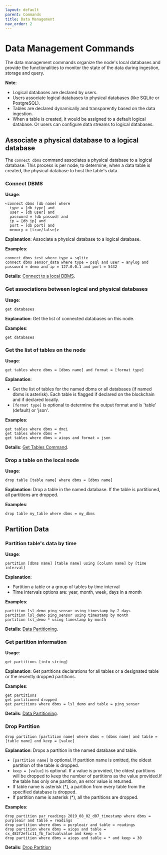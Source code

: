 ```yaml
---
layout: default
parent: Commands
title: Data Management
nav_order: 2
---
```

# Data Management Commands

The data management commands organize the node's local databases and provide the functionalities to monitor the state of the
data during ingestion, storage and query.

**Note**:
* Logical databases are declared by users.
* Users associate logical databases to physical databases (like SQLite or PostgreSQL).
* Tables are declared dynamically and transparently based on the data ingestion.
* When a table is created, it would be assigned to a default logical database. Or users can configure data streams to logical databases.

## Associate a physical database to a logical database
The <code class="language-anylog">connect dbms</code> command associates a physical database to a logical database. This 
process is per node, to determine, when a data table is created, the physical database to host the table's data.

### Connect DBMS
**Usage**:
<pre class="code-frame"><code class="language-anylog">&lt;connect dbms [db name] where 
  type = [db type] and 
  user = [db user] and 
  password = [db passwd] and 
  ip = [db ip] and 
  port = [db port] and 
  memory = [true/false]&gt;
</code></pre>

**Explanation**: Associate a physical database to a logical database.

**Examples**:
<pre class="code-frame"><code class="language-anylog">connect dbms test where type = sqlite
connect dbms sensor_data where type = psql and user = anylog and password = demo and ip = 127.0.0.1 and port = 5432
</code></pre>

**Details**: [Connect to a local DBMS](https://github.com/AnyLog-co/documentation/blob/master/sql%20setup.md#connecting-to-a-local-database).

### Get associations between logical and physical databases

**Usage**:
<pre class="code-frame"><code class="language-anylog">get databases</code></pre>

**Explanation**: Get the list of connected databases on this node.

**Examples**:
<pre class="code-frame"><code class="language-anylog">get databases</code></pre>

### Get the list of tables on the node
**Usage**:
<pre class="code-frame"><code class="language-anylog">get tables where dbms = [dbms name] and format = [format type]</code></pre>

**Explanation**:
* Get the list of tables for the named dbms or all databases (if named dbms is asterisk). Each table is flagged if declared on the blockchain and if declared locally.
* <code class="language-anylog">[format type]</code> is optional to determine the output format and is 'table' (default) or 'json'.

**Examples**:
<pre class="code-frame"><code class="language-anylog">get tables where dbms = dmci
get tables where dbms = *
get tables where dbms = aiops and format = json
</code></pre>

**Details**: [Get Tables Command](https://github.com/AnyLog-co/documentation/blob/master/sql%20setup.md#the-get-tables-command).

### Drop a table on the local node

**Usage**:
<pre class="code-frame"><code class="language-anylog">drop table [table name] where dbms = [dbms name]</code></pre>

**Explanation**: Drop a table in the named database. If the table is partitioned, all partitions are dropped.

**Examples**:
<pre class="code-frame"><code class="language-anylog">drop table my_table where dbms = my_dbms</code></pre>


## Partition Data

### Partition table's data by time
**Usage**:
<pre class="code-frame"><code class="language-anylog">partition [dbms name] [table name] using [column name] by [time interval]</code></pre>

**Explanation**: 
* Partition a table or a group of tables by time interval
* Time intervals options are: year, month, week, days in a month

**Examples**:
<pre class="code-frame"><code class="language-anylog">partition lsl_demo ping_sensor using timestamp by 2 days
partition lsl_demo ping_sensor using timestamp by month
partition lsl_demo * using timestamp by month</code></pre>

**Details**: [Data Partitioning](https://github.com/AnyLog-co/documentation/blob/master/anylog%20commands.md#partition-command).

### Get partition information
**Usage**:
<pre class="code-frame"><code class="language-anylog">get partitions [info string]</code></pre>

**Explanation**: Get partitions declarations for all tables or a designated table or the recently dropped partitions.

**Examples**:
<pre class="code-frame"><code class="language-anylog">get partitions
get partitioned dropped
get partitions where dbms = lsl_demo and table = ping_sensor
</code></pre>

**Details**: [Data Partitioning](https://github.com/AnyLog-co/documentation/blob/master/anylog%20commands.md#partition-command).

### Drop Partition

<pre class="code-frame"><code class="language-anylog">drop partition [partition name] where dbms = [dbms name] and table = [table name] and keep = [value]</code></pre>

**Explanation**: Drops a partition in the named database and table.
* <code class="language-anylog">[partition name]</code> is optional. If partition name is omitted, the oldest partition of the table is dropped.
* <code class="language-anylog">keep = [value]</code> is optional. If a value is provided, the oldest partitions will be dropped to keep the number of partitions 
  as the value provided.If the table has only one partition, an error value is returned.
* If table name is asterisk (*), a partition from every table from the specified database is dropped.
* If partition name is asterisk (*), all the partitions are dropped.

**Examples**:
<pre class="code-frame"><code class="language-anylog">drop partition par_readings_2019_08_02_d07_timestamp where dbms = purpleair and table = readings
drop partition where dbms = purpleair and table = readings
drop partition where dbms = aiops and table = cx_482f2efic11_fb_factualvalue and keep = 5
drop partition where dbms = aiops and table = * and keep = 30
</code></pre>

**Details**: [Drop Partition](https://github.com/AnyLog-co/documentation/blob/master/anylog%20commands.md#drop-partition-command)
